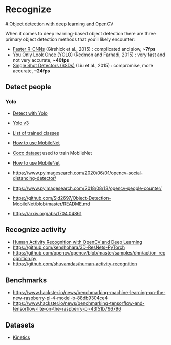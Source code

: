# Recognize

[# Object detection with deep learning and OpenCV](https://www.pyimagesearch.com/2017/09/11/object-detection-with-deep-learning-and-opencv/)

When it comes to deep learning-based object detection there are three primary object detection methods that you’ll likely encounter:

-   [Faster R-CNNs](https://arxiv.org/abs/1506.01497) (Girshick et al., 2015) : complicated and slow, __~7fps__
-   [You Only Look Once (YOLO)](https://arxiv.org/abs/1506.02640) (Redmon and Farhadi, 2015) : very fast and not very accurate, __~40fps__
-   [Single Shot Detectors (SSDs)](https://arxiv.org/abs/1512.02325) (Liu et al., 2015) : compromise, more accurate, __~24fps__

## Detect people 

### Yolo

- [Detect with Yolo](https://www.pyimagesearch.com/2018/11/12/yolo-object-detection-with-opencv/)
- [Yolo v3](https://arxiv.org/pdf/1804.02767.pdf)
- [List of trained classes](https://github.com/pjreddie/darknet/blob/master/data/coco.names)

- [How to use MobileNet](https://www.pyimagesearch.com/2017/09/11/object-detection-with-deep-learning-and-opencv/)
- [Coco dataset](https://cocodataset.org/#home) used to train MobileNet
- [How to use MobileNet](https://www.pyimagesearch.com/2018/08/13/opencv-people-counter/)
- https://www.pyimagesearch.com/2020/06/01/opencv-social-distancing-detector/

- https://www.pyimagesearch.com/2018/08/13/opencv-people-counter/
- https://github.com/Sid2697/Object-Detection-MobileNet/blob/master/README.md
- https://arxiv.org/abs/1704.04861


## Recognize activity 

- [Human Activity Recognition with OpenCV and Deep Learning](https://www.pyimagesearch.com/2019/11/25/human-activity-recognition-with-opencv-and-deep-learning/)
- https://github.com/kenshohara/3D-ResNets-PyTorch
- https://github.com/opencv/opencv/blob/master/samples/dnn/action_recognition.py
- https://github.com/shuvamdas/human-activity-recognition

## Benchmarks

- https://www.hackster.io/news/benchmarking-machine-learning-on-the-new-raspberry-pi-4-model-b-88db9304ce4
- https://www.hackster.io/news/benchmarking-tensorflow-and-tensorflow-lite-on-the-raspberry-pi-43f51b796796


## Datasets

- [Kinetics](https://deepmind.com/research/open-source/kinetics)